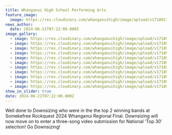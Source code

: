 ```yaml
---
title: Whanganui High School Performing Arts
feature_image:
  image: https://res.cloudinary.com/whanganuihigh/image/upload/v1718911469/News/rq.jpg
news_author:
  date: 2024-06-21T07:22:00.000Z
image_gallery:
  - image: https://res.cloudinary.com/whanganuihigh/image/upload/v1718911493/News/rq5.jpg
  - image: https://res.cloudinary.com/whanganuihigh/image/upload/v1718911487/News/rq4.jpg
  - image: https://res.cloudinary.com/whanganuihigh/image/upload/v1718911482/News/rq3.jpg
  - image: https://res.cloudinary.com/whanganuihigh/image/upload/v1718911479/News/rq2.jpg
  - image: https://res.cloudinary.com/whanganuihigh/image/upload/v1718911472/News/rq1.jpg
  - image: https://res.cloudinary.com/whanganuihigh/image/upload/v1718911571/News/rq12.jpg
  - image: https://res.cloudinary.com/whanganuihigh/image/upload/v1718911514/News/rq11.jpg
  - image: https://res.cloudinary.com/whanganuihigh/image/upload/v1718911502/News/rq7.jpg
  - image: https://res.cloudinary.com/whanganuihigh/image/upload/v1718911509/News/rq10.jpg
  - image: https://res.cloudinary.com/whanganuihigh/image/upload/v1718911498/News/rq6.jpg
  - image: https://res.cloudinary.com/whanganuihigh/image/upload/v1718912142/rq0.jpg
show_in_slider: true
date: 2024-06-21T07:22:00.000Z
---
```

Well done to Downsizing who were in the the top 2 winning bands at Somekefree Rockquest 2024 Whanganui Regional Final. Downsizing will now move on to enter a three-song video submission for National ‘Top 30’ selection! Go Downsizing!
